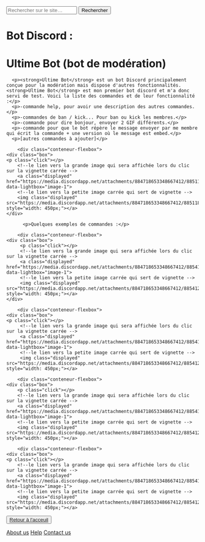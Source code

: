 <html lang="fr">
    <head>
        <link rel="stylesheet" type="text/css" href="style.css">
        <meta charset="utf-8">
        <title>Maeve's Site UwU/Bots</title>
        <link rel="icon" type="image/png" sizes="16x16" href="https://media.discordapp.net/attachments/884718653348667412/889477592544071710/braquette.png?width=427&height=427">
    </head>

  <body>
    <form role="search">
  <div>
    <input type="search" id="maRecherche" name="q"
     placeholder="Rechercher sur le site…"
     aria-label="Rechercher parmi le contenu du site">
    <button>Rechercher</button>
  </div>
</form>
      <h1>Bot Discord :</h1>
      <h1><strong>Ultime Bot</strong> (bot de modération)</h1>
      <p>  </p>
      
      <p><strong>Ultime Bot</strong> est un bot Discord principalement conçue pour la modération mais dispose d'autres fonctionnalités. <strong>Ultime Bot</strong> est mon premier bot discord et m'a donc servi de test. Voici la liste des commandes et de leur fonctionnalité :</p>
      <p>-commande help, pour avoir une description des autres commandes.</p>
      <p>-commandes de ban / kick... Pour ban ou kick les membres.</p>
      <p>-commande pour dire bonjour, envoyer 2 GIF différents.</p>
      <p>-commande pour que le bot répère le message envoyer par me membre qui écrit la commande + une version où le message est embed.</p>
      <p>[autres commandes à ajouter]</p>
      
        <div class="conteneur-flexbox">
    <div class="box">
    <p class="click"></p>
        <!--le lien vers la grande image qui sera affichée lors du clic sur la vignette carrée -->
        <a class="displayed" href="https://media.discordapp.net/attachments/884718653348667412/885118871319748638/Screenshot_5.png" data-lightbox="image-1">
        <!--le lien vers la petite image carrée qui sert de vignette -->
        <img class="displayed" src="https://media.discordapp.net/attachments/884718653348667412/885118871319748638/Screenshot_5.png" style="width: 450px;"></a>
    </div>
            
          <p>Quelques exemples de commandes :</p>
            
        <div class="conteneur-flexbox">
    <div class="box">
         <p class="click"></p>
         <!--le lien vers la grande image qui sera affichée lors du clic sur la vignette carrée -->
         <a class="displayed" href="https://media.discordapp.net/attachments/884718653348667412/885412131074347038/Screenshot_6.png" data-lightbox="image-1">
         <!--le lien vers la petite image carrée qui sert de vignette -->
         <img class="displayed" src="https://media.discordapp.net/attachments/884718653348667412/885412131074347038/Screenshot_6.png" style="width: 450px;"></a>
    </div>

        <div class="conteneur-flexbox">
    <div class="box">
    <p class="click"></p>
         <!--le lien vers la grande image qui sera affichée lors du clic sur la vignette carrée -->
         <a class="displayed" href="https://media.discordapp.net/attachments/884718653348667412/885412132500418571/Screenshot_17.png" data-lightbox="image-1">
         <!--le lien vers la petite image carrée qui sert de vignette -->
         <img class="displayed" src="https://media.discordapp.net/attachments/884718653348667412/885412132500418571/Screenshot_17.png" style="width: 450px;"></a>
  </div>
                        
        <div class="conteneur-flexbox">
    <div class="box">
        <p class="click"></p>
        <!--le lien vers la grande image qui sera affichée lors du clic sur la vignette carrée -->
        <a class="displayed" href="https://media.discordapp.net/attachments/884718653348667412/885412141354590218/Screenshot_18.png" data-lightbox="image-1">
        <!--le lien vers la petite image carrée qui sert de vignette -->
        <img class="displayed" src="https://media.discordapp.net/attachments/884718653348667412/885412141354590218/Screenshot_18.png" style="width: 450px;"></a>
  </div>                     
   
        <div class="conteneur-flexbox">
    <div class="box">
    <p class="click"></p>
        <!--le lien vers la grande image qui sera affichée lors du clic sur la vignette carrée -->
        <a class="displayed" href="https://media.discordapp.net/attachments/884718653348667412/885412145657962496/Screenshot_19.png" data-lightbox="image-1">
        <!--le lien vers la petite image carrée qui sert de vignette -->
        <img class="displayed" src="https://media.discordapp.net/attachments/884718653348667412/885412145657962496/Screenshot_19.png" style="width: 450px;"></a>
  </div>
                    
            
<p></p>
    <button><a href="https://maevebestdev.github.io/Main_Page/">Retour à l'acceuil</a></button>
    <p> </p>
    <a href="https://maevebestdev.github.io/About_Us/">About us</a>
    <a href="https://maevebestdev.github.io/Help/">Help</a>
    <a href="https://maevebestdev.github.io/Contact_Us/">Contact us</a>

